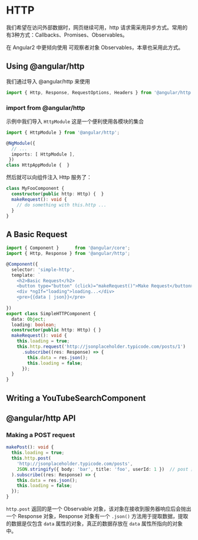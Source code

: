 # HTTP

我们希望在访问外部数据时，网页继续可用，http 请求需采用异步方式。常用的有3种方式：Callbacks、Promises、Observables。

在 Angular2 中更倾向使用 可观察者对象 Observables，本章也采用此方式。

## Using @angular/http

我们通过导入 @angular/http 来使用

```ts
import { Http, Response, RequestOptions, Headers } from '@angular/http';
```

### import from @angular/http

示例中我们导入 `HttpModule` 这是一个便利使用各模块的集合

```ts
import { HttpModule } from '@angular/http';

@NgModule({
  // ...
  imports: [ HttpModule ],
 })
class HttpAppModule {  }
```

然后就可以向组件注入 Http 服务了：

```ts
class MyFooComponent {
  constructor(public http: Http) {  }
  makeRequest(): void {
    // do something with this.http ...
  }
}
```

## A Basic Request

```ts
import { Component }      from '@angular/core';
import { Http, Response } from '@angular/http';

@Component({
  selector: 'simple-http',
  template: `
    <h2>Basic Request</h2>
    <button type="button" (click)="makeRequest()">Make Request</button>
    <div *ngIf="loading">loading...</div>
    <pre>{{data | json}}</pre>
    `
})
export class SimpleHTTPComponent {
  data: Object;
  loading: boolean;
  constructor(public http: Http) { }
  makeRequest(): void {
    this.loading = true;
    this.http.request('http://jsonplaceholder.typicode.com/posts/1')
      .subscribe((res: Response) => {
        this.data = res.json();
        this.loading = false;
      });
  }
}
```

## Writing a YouTubeSearchComponent

## @angular/http API

### Making a POST request

```ts
makePost(): void {
  this.loading = true;
  this.http.post(
    'http://jsonplaceholder.typicode.com/posts',
    JSON.stringify({ body: 'bar', title: 'foo', userId: 1 })  // post 第二个参数是对象字符串
  ).subscribe((res: Response) => {
    this.data = res.json();
    this.loading = false;
  });
}
```

`http.post` 返回的是一个 Observable 对象，该对象在接收到服务器响应后会抛出一个 Response 对象，Response 对象有一个 `.json()` 方法用于提取数据，提取的数据是仅包含 `data` 属性的对象，真正的数据存放在 `data` 属性所指向的对象中。
 